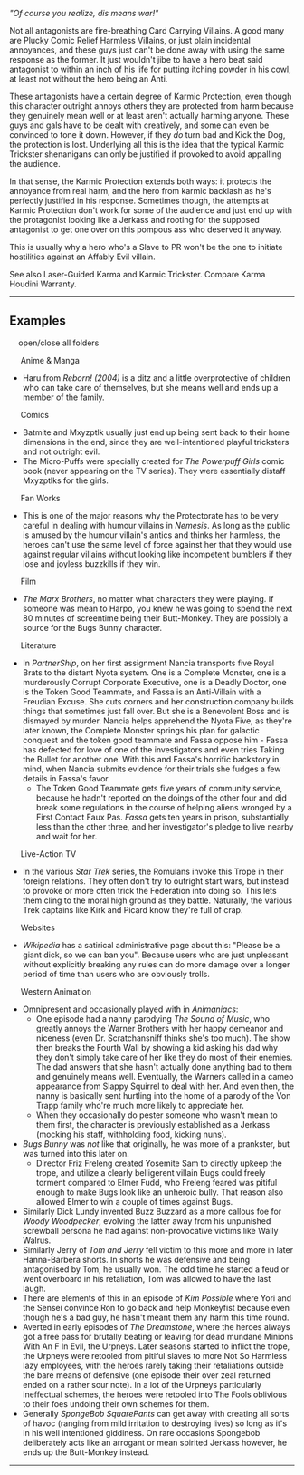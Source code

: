 _"Of course you realize, dis means war!"_

Not all antagonists are fire-breathing Card Carrying Villains. A good many are Plucky Comic Relief Harmless Villains, or just plain incidental annoyances, and these guys just can't be done away with using the same response as the former. It just wouldn't jibe to have a hero beat said antagonist to within an inch of his life for putting itching powder in his cowl, at least not without the hero being an Anti.

These antagonists have a certain degree of Karmic Protection, even though this character outright annoys others they are protected from harm because they genuinely mean well or at least aren't actually harming anyone. These guys and gals have to be dealt with creatively, and some can even be convinced to tone it down. However, if they _do_ turn bad and Kick the Dog, the protection is lost. Underlying all this is the idea that the typical Karmic Trickster shenanigans can only be justified if provoked to avoid appalling the audience.

In that sense, the Karmic Protection extends both ways: it protects the annoyance from real harm, and the hero from karmic backlash as he's perfectly justified in his response. Sometimes though, the attempts at Karmic Protection don't work for some of the audience and just end up with the protagonist looking like a Jerkass and rooting for the supposed antagonist to get one over on this pompous ass who deserved it anyway.

This is usually why a hero who's a Slave to PR won't be the one to initiate hostilities against an Affably Evil villain.

See also Laser-Guided Karma and Karmic Trickster. Compare Karma Houdini Warranty.

___

## Examples

    open/close all folders 

     Anime & Manga 

-   Haru from _Reborn! (2004)_ is a ditz and a little overprotective of children who can take care of themselves, but she means well and ends up a member of the family.

     Comics 

-   Batmite and Mxyzptlk usually just end up being sent back to their home dimensions in the end, since they are well-intentioned playful tricksters and not outright evil.
-   The Micro-Puffs were specially created for _The Powerpuff Girls_ comic book (never appearing on the TV series). They were essentially distaff Mxyzptlks for the girls.

     Fan Works 

-   This is one of the major reasons why the Protectorate has to be very careful in dealing with humour villains in _Nemesis_. As long as the public is amused by the humour villain's antics and thinks her harmless, the heroes can't use the same level of force against her that they would use against regular villains without looking like incompetent bumblers if they lose and joyless buzzkills if they win.

     Film 

-   _The Marx Brothers_, no matter what characters they were playing. If someone was mean to Harpo, you knew he was going to spend the next 80 minutes of screentime being their Butt-Monkey. They are possibly a source for the Bugs Bunny character.

     Literature 

-   In _PartnerShip_, on her first assignment Nancia transports five Royal Brats to the distant Nyota system. One is a Complete Monster, one is a murderously Corrupt Corporate Executive, one is a Deadly Doctor, one is the Token Good Teammate, and Fassa is an Anti-Villain with a Freudian Excuse. She cuts corners and her construction company builds things that sometimes just fall over. But she is a Benevolent Boss and is dismayed by murder. Nancia helps apprehend the Nyota Five, as they're later known, the Complete Monster springs his plan for galactic conquest and the token good teammate and Fassa oppose him - Fassa has defected for love of one of the investigators and even tries Taking the Bullet for another one. With this and Fassa's horrific backstory in mind, when Nancia submits evidence for their trials she fudges a few details in Fassa's favor.
    -   The Token Good Teammate gets five years of community service, because he hadn't reported on the doings of the other four and did break some regulations in the course of helping aliens wronged by a First Contact Faux Pas. _Fassa_ gets ten years in prison, substantially less than the other three, and her investigator's pledge to live nearby and wait for her.

     Live-Action TV 

-   In the various _Star Trek_ series, the Romulans invoke this Trope in their foreign relations. They often don't try to outright start wars, but instead to provoke or more often trick the Federation into doing so. This lets them cling to the moral high ground as they battle. Naturally, the various Trek captains like Kirk and Picard know they're full of crap.

     Websites 

-   _Wikipedia_ has a satirical administrative page about this: "Please be a giant dick, so we can ban you". Because users who are just unpleasant without explicitly breaking any rules can do more damage over a longer period of time than users who are obviously trolls.

     Western Animation 

-   Omnipresent and occasionally played with in _Animaniacs_:
    -   One episode had a nanny parodying _The Sound of Music_, who greatly annoys the Warner Brothers with her happy demeanor and niceness (even Dr. Scratchansniff thinks she's too much). The show then breaks the Fourth Wall by showing a kid asking his dad why they don't simply take care of her like they do most of their enemies. The dad answers that she hasn't actually done anything bad to them and genuinely means well. Eventually, the Warners called in a cameo appearance from Slappy Squirrel to deal with her. And even then, the nanny is basically sent hurtling into the home of a parody of the Von Trapp family who're much more likely to appreciate her.
    -   When they occasionally do pester someone who wasn't mean to them first, the character is previously established as a Jerkass (mocking his staff, withholding food, kicking nuns).
-   _Bugs Bunny_ was _not_ like that originally, he was more of a prankster, but was turned into this later on.
    -   Director Friz Freleng created Yosemite Sam to directly upkeep the trope, and utilize a clearly belligerent villain Bugs could freely torment compared to Elmer Fudd, who Freleng feared was pitiful enough to make Bugs look like an unheroic bully. That reason also allowed Elmer to win a couple of times against Bugs.
-   Similarly Dick Lundy invented Buzz Buzzard as a more callous foe for _Woody Woodpecker_, evolving the latter away from his unpunished screwball persona he had against non-provocative victims like Wally Walrus.
-   Similarly Jerry of _Tom and Jerry_ fell victim to this more and more in later Hanna-Barbera shorts. In shorts he was defensive and being antagonised by Tom, he usually won. The odd time he started a feud or went overboard in his retaliation, Tom was allowed to have the last laugh.
-   There are elements of this in an episode of _Kim Possible_ where Yori and the Sensei convince Ron to go back and help Monkeyfist because even though he's a bad guy, he hasn't meant them any harm this time round.
-   Averted in early episodes of _The Dreamstone_, where the heroes always got a free pass for brutally beating or leaving for dead mundane Minions With An F In Evil, the Urpneys. Later seasons started to inflict the trope, the Urpneys were retooled from pitiful slaves to more Not So Harmless lazy employees, with the heroes rarely taking their retaliations outside the bare means of defensive (one episode their over zeal returned ended on a rather sour note). In a lot of the Urpneys particularly ineffectual schemes, the heroes were retooled into The Fools oblivious to their foes undoing their own schemes for them.
-   Generally _SpongeBob SquarePants_ can get away with creating all sorts of havoc (ranging from mild irritation to destroying lives) so long as it's in his well intentioned giddiness. On rare occasions Spongebob deliberately acts like an arrogant or mean spirited Jerkass however, he ends up the Butt-Monkey instead.

___